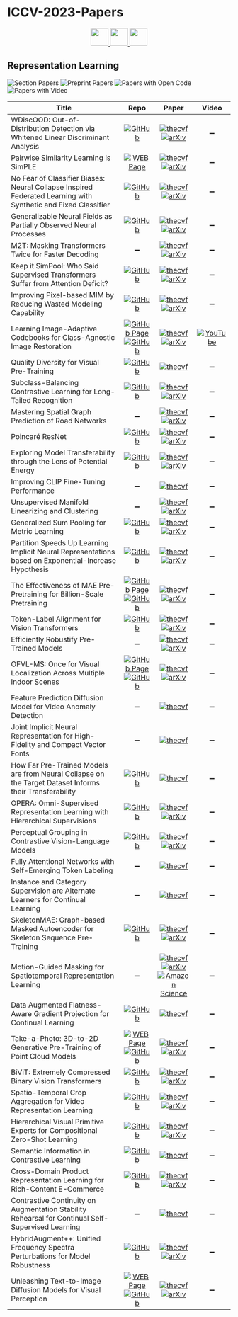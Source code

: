 # ICCV-2023-Papers

<div align="center">
    <a href="https://github.com/DmitryRyumin/ICCV-2023-Papers/blob/main/sections/first-person-egocentric-vision.md">
        <img src="https://cdn.jsdelivr.net/gh/DmitryRyumin/NewEraAI-Papers@main/images/left.svg" width="40" />
    </a>
    <a href="https://github.com/DmitryRyumin/ICCV-2023-Papers/">
        <img src="https://cdn.jsdelivr.net/gh/DmitryRyumin/NewEraAI-Papers@main/images/home.svg" width="40" />
    </a>
    <a href="https://github.com/DmitryRyumin/ICCV-2023-Papers/blob/main/sections/deep-learning-architectures.md">
        <img src="https://cdn.jsdelivr.net/gh/DmitryRyumin/NewEraAI-Papers@main/images/right.svg" width="40" />
    </a>
</div>

## Representation Learning

![Section Papers](https://img.shields.io/badge/Section%20Papers-40-42BA16) ![Preprint Papers](https://img.shields.io/badge/Preprint%20Papers-30-b31b1b) ![Papers with Open Code](https://img.shields.io/badge/Papers%20with%20Open%20Code-28-1D7FBF) ![Papers with Video](https://img.shields.io/badge/Papers%20with%20Video-1-FF0000)

| **Title** | **Repo** | **Paper** | **Video** |
|-----------|:--------:|:---------:|:---------:|
| WDiscOOD: Out-of-Distribution Detection via Whitened Linear Discriminant Analysis | [![GitHub](https://img.shields.io/github/stars/ivalab/WDiscOOD?style=flat)](https://github.com/ivalab/WDiscOOD) | [![thecvf](https://img.shields.io/badge/pdf-thecvf-7395C5.svg)](https://openaccess.thecvf.com/content/ICCV2023/papers/Chen_WDiscOOD_Out-of-Distribution_Detection_via_Whitened_Linear_Discriminant_Analysis_ICCV_2023_paper.pdf) <br /> [![arXiv](https://img.shields.io/badge/arXiv-2303.07543-b31b1b.svg)](https://arxiv.org/abs/2303.07543) | :heavy_minus_sign: |
| Pairwise Similarity Learning is SimPLE | [![WEB Page](https://img.shields.io/badge/WEB-Page-159957.svg)](https://simple.is.tue.mpg.de/) | [![thecvf](https://img.shields.io/badge/pdf-thecvf-7395C5.svg)](https://openaccess.thecvf.com/content/ICCV2023/papers/Wen_Pairwise_Similarity_Learning_is_SimPLE_ICCV_2023_paper.pdf) <br /> [![arXiv](https://img.shields.io/badge/arXiv-2310.09449-b31b1b.svg)](https://arxiv.org/abs/2310.09449) | :heavy_minus_sign: |
| No Fear of Classifier Biases: Neural Collapse Inspired Federated Learning with Synthetic and Fixed Classifier | [![GitHub](https://img.shields.io/github/stars/ZexiLee/ICCV-2023-FedETF?style=flat)](https://github.com/ZexiLee/ICCV-2023-FedETF) | [![thecvf](https://img.shields.io/badge/pdf-thecvf-7395C5.svg)](https://openaccess.thecvf.com/content/ICCV2023/papers/Li_No_Fear_of_Classifier_Biases_Neural_Collapse_Inspired_Federated_Learning_ICCV_2023_paper.pdf) <br /> [![arXiv](https://img.shields.io/badge/arXiv-2303.10058-b31b1b.svg)](https://arxiv.org/abs/2303.10058) | :heavy_minus_sign: |
| Generalizable Neural Fields as Partially Observed Neural Processes | [![GitHub](https://img.shields.io/github/stars/its-gucci/partially-observed-neural-processes?style=flat)](https://github.com/its-gucci/partially-observed-neural-processes) | [![thecvf](https://img.shields.io/badge/pdf-thecvf-7395C5.svg)](https://openaccess.thecvf.com/content/ICCV2023/papers/Gu_Generalizable_Neural_Fields_as_Partially_Observed_Neural_Processes_ICCV_2023_paper.pdf) <br /> [![arXiv](https://img.shields.io/badge/arXiv-2309.06660-b31b1b.svg)](https://arxiv.org/abs/2309.06660) | :heavy_minus_sign: |
| M2T: Masking Transformers Twice for Faster Decoding | :heavy_minus_sign: | [![thecvf](https://img.shields.io/badge/pdf-thecvf-7395C5.svg)](https://openaccess.thecvf.com/content/ICCV2023/papers/Mentzer_M2T_Masking_Transformers_Twice_for_Faster_Decoding_ICCV_2023_paper.pdf) <br /> [![arXiv](https://img.shields.io/badge/arXiv-2304.07313-b31b1b.svg)](https://arxiv.org/abs/2304.07313) | :heavy_minus_sign: |
| Keep it SimPool: Who Said Supervised Transformers Suffer from Attention Deficit? | [![GitHub](https://img.shields.io/github/stars/billpsomas/simpool?style=flat)](https://github.com/billpsomas/simpool) | [![thecvf](https://img.shields.io/badge/pdf-thecvf-7395C5.svg)](https://openaccess.thecvf.com/content/ICCV2023/papers/Psomas_Keep_It_SimPool_Who_Said_Supervised_Transformers_Suffer_from_Attention_ICCV_2023_paper.pdf) <br /> [![arXiv](https://img.shields.io/badge/arXiv-2309.06891-b31b1b.svg)](https://arxiv.org/abs/2309.06891) | :heavy_minus_sign: |
| Improving Pixel-based MIM by Reducing Wasted Modeling Capability | [![GitHub](https://img.shields.io/github/stars/open-mmlab/mmpretrain?style=flat)](https://github.com/open-mmlab/mmpretrain) | [![thecvf](https://img.shields.io/badge/pdf-thecvf-7395C5.svg)](https://openaccess.thecvf.com/content/ICCV2023/papers/Liu_Improving_Pixel-based_MIM_by_Reducing_Wasted_Modeling_Capability_ICCV_2023_paper.pdf) <br /> [![arXiv](https://img.shields.io/badge/arXiv-2308.00261-b31b1b.svg)](https://arxiv.org/abs/2308.00261) | :heavy_minus_sign: |
| Learning Image-Adaptive Codebooks for Class-Agnostic Image Restoration | [![GitHub Page](https://img.shields.io/badge/GitHub-Page-159957.svg)](https://kechunl.github.io/AdaCode/) <br /> [![GitHub](https://img.shields.io/github/stars/kechunl/AdaCode?style=flat)](https://github.com/kechunl/AdaCode) | [![thecvf](https://img.shields.io/badge/pdf-thecvf-7395C5.svg)](https://openaccess.thecvf.com/content/ICCV2023/papers/Liu_Learning_Image-Adaptive_Codebooks_for_Class-Agnostic_Image_Restoration_ICCV_2023_paper.pdf) <br /> [![arXiv](https://img.shields.io/badge/arXiv-2306.06513-b31b1b.svg)](https://arxiv.org/abs/2306.06513) | [![YouTube](https://img.shields.io/badge/YouTube-%23FF0000.svg?style=for-the-badge&logo=YouTube&logoColor=white)](https://www.youtube.com/watch?v=7jMYUjq-wwE) |
| Quality Diversity for Visual Pre-Training | [![GitHub](https://img.shields.io/github/stars/ruchikachavhan/quality-diversity-pretraining?style=flat)](https://github.com/ruchikachavhan/quality-diversity-pretraining) | [![thecvf](https://img.shields.io/badge/pdf-thecvf-7395C5.svg)](https://openaccess.thecvf.com/content/ICCV2023/papers/Chavhan_Quality_Diversity_for_Visual_Pre-Training_ICCV_2023_paper.pdf) | :heavy_minus_sign: |
| Subclass-Balancing Contrastive Learning for Long-Tailed Recognition | [![GitHub](https://img.shields.io/github/stars/JackHck/SBCL?style=flat)](https://github.com/JackHck/SBCL) | [![thecvf](https://img.shields.io/badge/pdf-thecvf-7395C5.svg)](https://openaccess.thecvf.com/content/ICCV2023/papers/Hou_Subclass-balancing_Contrastive_Learning_for_Long-tailed_Recognition_ICCV_2023_paper.pdf) <br /> [![arXiv](https://img.shields.io/badge/arXiv-2306.15925-b31b1b.svg)](https://arxiv.org/abs/2306.15925) | :heavy_minus_sign: |
| Mastering Spatial Graph Prediction of Road Networks | :heavy_minus_sign: | [![thecvf](https://img.shields.io/badge/pdf-thecvf-7395C5.svg)](https://openaccess.thecvf.com/content/ICCV2023/papers/Sotiris_Mastering_Spatial_Graph_Prediction_of_Road_Networks_ICCV_2023_paper.pdf) <br /> [![arXiv](https://img.shields.io/badge/arXiv-2210.00828-b31b1b.svg)](https://arxiv.org/abs/2210.00828) | :heavy_minus_sign: |
| Poincaré ResNet | [![GitHub](https://img.shields.io/github/stars/maxvanspengler/poincare-resnet?style=flat)](https://github.com/maxvanspengler/poincare-resnet) | [![thecvf](https://img.shields.io/badge/pdf-thecvf-7395C5.svg)](https://openaccess.thecvf.com/content/ICCV2023/papers/van_Spengler_Poincare_ResNet_ICCV_2023_paper.pdf) <br /> [![arXiv](https://img.shields.io/badge/arXiv-2303.14027-b31b1b.svg)](https://arxiv.org/abs/2303.14027) | :heavy_minus_sign: |
| Exploring Model Transferability through the Lens of Potential Energy | [![GitHub](https://img.shields.io/github/stars/lixiaotong97/PED?style=flat)](https://github.com/lixiaotong97/PED) | [![thecvf](https://img.shields.io/badge/pdf-thecvf-7395C5.svg)](https://openaccess.thecvf.com/content/ICCV2023/papers/Li_Exploring_Model_Transferability_through_the_Lens_of_Potential_Energy_ICCV_2023_paper.pdf) <br /> [![arXiv](https://img.shields.io/badge/arXiv-2308.15074-b31b1b.svg)](https://arxiv.org/abs/2308.15074) | :heavy_minus_sign: |
| Improving CLIP Fine-Tuning Performance | :heavy_minus_sign: | [![thecvf](https://img.shields.io/badge/pdf-thecvf-7395C5.svg)](https://openaccess.thecvf.com/content/ICCV2023/papers/Wei_Improving_CLIP_Fine-tuning_Performance_ICCV_2023_paper.pdf) | :heavy_minus_sign: |
| Unsupervised Manifold Linearizing and Clustering | :heavy_minus_sign: | [![thecvf](https://img.shields.io/badge/pdf-thecvf-7395C5.svg)](https://openaccess.thecvf.com/content/ICCV2023/papers/Ding_Unsupervised_Manifold_Linearizing_and_Clustering_ICCV_2023_paper.pdf) <br /> [![arXiv](https://img.shields.io/badge/arXiv-2301.01805-b31b1b.svg)](https://arxiv.org/abs/2301.01805) | :heavy_minus_sign: |
| Generalized Sum Pooling for Metric Learning | [![GitHub](https://img.shields.io/github/stars/yetigurbuz/generalized-sum-pooling?style=flat)](https://github.com/yetigurbuz/generalized-sum-pooling) | [![thecvf](https://img.shields.io/badge/pdf-thecvf-7395C5.svg)](https://openaccess.thecvf.com/content/ICCV2023/papers/Gurbuz_Generalized_Sum_Pooling_for_Metric_Learning_ICCV_2023_paper.pdf) <br /> [![arXiv](https://img.shields.io/badge/arXiv-2308.09228-b31b1b.svg)](https://arxiv.org/abs/2308.09228) | :heavy_minus_sign: |
| Partition Speeds Up Learning Implicit Neural Representations based on Exponential-Increase Hypothesis | [![GitHub](https://img.shields.io/github/stars/1999kevin/INR-Partition?style=flat)](https://github.com/1999kevin/INR-Partition) | [![thecvf](https://img.shields.io/badge/pdf-thecvf-7395C5.svg)](https://openaccess.thecvf.com/content/ICCV2023/papers/Liu_Partition_Speeds_Up_Learning_Implicit_Neural_Representations_Based_on_Exponential-Increase_ICCV_2023_paper.pdf) <br /> [![arXiv](https://img.shields.io/badge/arXiv-2310.14184-b31b1b.svg)](https://arxiv.org/abs/2310.14184) | :heavy_minus_sign: |
| The Effectiveness of MAE Pre-Pretraining for Billion-Scale Pretraining | [![GitHub Page](https://img.shields.io/badge/GitHub-Page-159957.svg)](https://facebookresearch.github.io/maws/) <br /> [![GitHub](https://img.shields.io/github/stars/facebookresearch/maws?style=flat)](https://github.com/facebookresearch/maws) | [![thecvf](https://img.shields.io/badge/pdf-thecvf-7395C5.svg)](https://openaccess.thecvf.com/content/ICCV2023/papers/Singh_The_Effectiveness_of_MAE_Pre-Pretraining_for_Billion-Scale_Pretraining_ICCV_2023_paper.pdf) <br /> [![arXiv](https://img.shields.io/badge/arXiv-2303.13496-b31b1b.svg)](https://arxiv.org/abs/2303.13496) | :heavy_minus_sign: |
| Token-Label Alignment for Vision Transformers | [![GitHub](https://img.shields.io/github/stars/Euphoria16/TL-Align?style=flat)](https://github.com/Euphoria16/TL-Align) | [![thecvf](https://img.shields.io/badge/pdf-thecvf-7395C5.svg)](https://openaccess.thecvf.com/content/ICCV2023/papers/Xiao_Token-Label_Alignment_for_Vision_Transformers_ICCV_2023_paper.pdf) <br /> [![arXiv](https://img.shields.io/badge/arXiv-2210.06455-b31b1b.svg)](https://arxiv.org/abs/2210.06455) | :heavy_minus_sign: |
| Efficiently Robustify Pre-Trained Models | :heavy_minus_sign: | [![thecvf](https://img.shields.io/badge/pdf-thecvf-7395C5.svg)](https://openaccess.thecvf.com/content/ICCV2023/papers/Jain_Efficiently_Robustify_Pre-Trained_Models_ICCV_2023_paper.pdf) <br /> [![arXiv](https://img.shields.io/badge/arXiv-2309.07499-b31b1b.svg)](https://arxiv.org/abs/2309.07499) | :heavy_minus_sign: |
| OFVL-MS: Once for Visual Localization Across Multiple Indoor Scenes | [![GitHub Page](https://img.shields.io/badge/GitHub-Page-159957.svg?style=flat)](https://github.com/mooncake199809/UFVL-Net/tree/main/configs/ofvl_ms) <br /> [![GitHub](https://img.shields.io/github/stars/mooncake199809/UFVL-Net?style=flat)](https://github.com/mooncake199809/UFVL-Net) | [![thecvf](https://img.shields.io/badge/pdf-thecvf-7395C5.svg)](https://openaccess.thecvf.com/content/ICCV2023/papers/Xie_OFVL-MS_Once_for_Visual_Localization_across_Multiple_Indoor_Scenes_ICCV_2023_paper.pdf) <br /> [![arXiv](https://img.shields.io/badge/arXiv-2308.11928-b31b1b.svg)](https://arxiv.org/abs/2308.11928) | :heavy_minus_sign: |
| Feature Prediction Diffusion Model for Video Anomaly Detection | :heavy_minus_sign: | [![thecvf](https://img.shields.io/badge/pdf-thecvf-7395C5.svg)](https://openaccess.thecvf.com/content/ICCV2023/papers/Yan_Feature_Prediction_Diffusion_Model_for_Video_Anomaly_Detection_ICCV_2023_paper.pdf) | :heavy_minus_sign: |
| Joint Implicit Neural Representation for High-Fidelity and Compact Vector Fonts | :heavy_minus_sign: | [![thecvf](https://img.shields.io/badge/pdf-thecvf-7395C5.svg)](https://openaccess.thecvf.com/content/ICCV2023/papers/Chen_Joint_Implicit_Neural_Representation_for_High-fidelity_and_Compact_Vector_Fonts_ICCV_2023_paper.pdf) | :heavy_minus_sign: |
| How Far Pre-Trained Models are from Neural Collapse on the Target Dataset Informs their Transferability | [![GitHub](https://img.shields.io/github/stars/BUserName/NCTI?style=flat)](https://github.com/BUserName/NCTI) | [![thecvf](https://img.shields.io/badge/pdf-thecvf-7395C5.svg)](https://openaccess.thecvf.com/content/ICCV2023/papers/Wang_How_Far_Pre-trained_Models_Are_from_Neural_Collapse_on_the_ICCV_2023_paper.pdf) | :heavy_minus_sign: |
| OPERA: Omni-Supervised Representation Learning with Hierarchical Supervisions | [![GitHub](https://img.shields.io/github/stars/wangck20/OPERA?style=flat)](https://github.com/wangck20/OPERA) | [![thecvf](https://img.shields.io/badge/pdf-thecvf-7395C5.svg)](https://openaccess.thecvf.com/content/ICCV2023/papers/Wang_OPERA_Omni-Supervised_Representation_Learning_with_Hierarchical_Supervisions_ICCV_2023_paper.pdf) <br /> [![arXiv](https://img.shields.io/badge/arXiv-2210.05557-b31b1b.svg)](https://arxiv.org/abs/2210.05557) | :heavy_minus_sign: |
| Perceptual Grouping in Contrastive Vision-Language Models | [![GitHub](https://img.shields.io/github/stars/kahnchana/clippy?style=flat)](https://github.com/kahnchana/clippy) | [![thecvf](https://img.shields.io/badge/pdf-thecvf-7395C5.svg)](https://openaccess.thecvf.com/content/ICCV2023/papers/Ranasinghe_Perceptual_Grouping_in_Contrastive_Vision-Language_Models_ICCV_2023_paper.pdf) <br /> [![arXiv](https://img.shields.io/badge/arXiv-2210.09996-b31b1b.svg)](https://arxiv.org/abs/2210.09996) | :heavy_minus_sign: |
| Fully Attentional Networks with Self-Emerging Token Labeling | :heavy_minus_sign: | [![thecvf](https://img.shields.io/badge/pdf-thecvf-7395C5.svg)](https://openaccess.thecvf.com/content/ICCV2023/papers/Zhao_Fully_Attentional_Networks_with_Self-emerging_Token_Labeling_ICCV_2023_paper.pdf) | :heavy_minus_sign: |
| Instance and Category Supervision are Alternate Learners for Continual Learning | :heavy_minus_sign: | [![thecvf](https://img.shields.io/badge/pdf-thecvf-7395C5.svg)](https://openaccess.thecvf.com/content/ICCV2023/papers/Tian_Instance_and_Category_Supervision_are_Alternate_Learners_for_Continual_Learning_ICCV_2023_paper.pdf) | :heavy_minus_sign: |
| SkeletonMAE: Graph-based Masked Autoencoder for Skeleton Sequence Pre-Training | [![GitHub](https://img.shields.io/github/stars/HongYan1123/SkeletonMAE?style=flat)](https://github.com/HongYan1123/SkeletonMAE) | [![thecvf](https://img.shields.io/badge/pdf-thecvf-7395C5.svg)](https://openaccess.thecvf.com/content/ICCV2023/papers/Yan_SkeletonMAE_Graph-based_Masked_Autoencoder_for_Skeleton_Sequence_Pre-training_ICCV_2023_paper.pdf) <br /> [![arXiv](https://img.shields.io/badge/arXiv-2307.08476-b31b1b.svg)](https://arxiv.org/abs/2307.08476) | :heavy_minus_sign: |
| Motion-Guided Masking for Spatiotemporal Representation Learning | :heavy_minus_sign: | [![thecvf](https://img.shields.io/badge/pdf-thecvf-7395C5.svg)](https://openaccess.thecvf.com/content/ICCV2023/papers/Fan_Motion-Guided_Masking_for_Spatiotemporal_Representation_Learning_ICCV_2023_paper.pdf) <br /> [![arXiv](https://img.shields.io/badge/arXiv-2308.12962-b31b1b.svg)](https://arxiv.org/abs/2308.12962) <br /> [![Amazon Science](https://img.shields.io/badge/amazon-science-FE9901.svg)](https://www.amazon.science/publications/motion-guided-masking-for-spatiotemporal-representation-learning) | :heavy_minus_sign: |
| Data Augmented Flatness-Aware Gradient Projection for Continual Learning | [![GitHub](https://img.shields.io/github/stars/EnnengYang/DFGP?style=flat)](https://github.com/EnnengYang/DFGP) | [![thecvf](https://img.shields.io/badge/pdf-thecvf-7395C5.svg)](https://openaccess.thecvf.com/content/ICCV2023/papers/Yang_Data_Augmented_Flatness-aware_Gradient_Projection_for_Continual_Learning_ICCV_2023_paper.pdf) | :heavy_minus_sign: |
| Take-a-Photo: 3D-to-2D Generative Pre-Training of Point Cloud Models | [![WEB Page](https://img.shields.io/badge/WEB-Page-159957.svg)](https://tap.ivg-research.xyz/) <br /> [![GitHub](https://img.shields.io/github/stars/wangzy22/TAP?style=flat)](https://github.com/wangzy22/TAP) | [![thecvf](https://img.shields.io/badge/pdf-thecvf-7395C5.svg)](https://openaccess.thecvf.com/content/ICCV2023/papers/Wang_Take-A-Photo_3D-to-2D_Generative_Pre-training_of_Point_Cloud_Models_ICCV_2023_paper.pdf) <br /> [![arXiv](https://img.shields.io/badge/arXiv-2307.14971-b31b1b.svg)](https://arxiv.org/abs/2307.14971) | :heavy_minus_sign: |
| BiViT: Extremely Compressed Binary Vision Transformers | [![GitHub](https://img.shields.io/github/stars/ThisisBillhe/BiViT?style=flat)](https://github.com/ThisisBillhe/BiViT) | [![thecvf](https://img.shields.io/badge/pdf-thecvf-7395C5.svg)](https://openaccess.thecvf.com/content/ICCV2023/papers/He_BiViT_Extremely_Compressed_Binary_Vision_Transformers_ICCV_2023_paper.pdf) <br /> [![arXiv](https://img.shields.io/badge/arXiv-2211.07091-b31b1b.svg)](https://arxiv.org/abs/2211.07091) | :heavy_minus_sign: |
| Spatio-Temporal Crop Aggregation for Video Representation Learning | [![GitHub](https://img.shields.io/github/stars/Separius/SCALE?style=flat)](https://github.com/Separius/SCALE) | [![thecvf](https://img.shields.io/badge/pdf-thecvf-7395C5.svg)](https://openaccess.thecvf.com/content/ICCV2023/papers/Sameni_Spatio-Temporal_Crop_Aggregation_for_Video_Representation_Learning_ICCV_2023_paper.pdf) <br /> [![arXiv](https://img.shields.io/badge/arXiv-2211.17042-b31b1b.svg)](https://arxiv.org/abs/2211.17042) | :heavy_minus_sign: |
| Hierarchical Visual Primitive Experts for Compositional Zero-Shot Learning | [![GitHub](https://img.shields.io/github/stars/HanjaeKim98/CoT?style=flat)](https://github.com/HanjaeKim98/CoT) | [![thecvf](https://img.shields.io/badge/pdf-thecvf-7395C5.svg)](https://openaccess.thecvf.com/content/ICCV2023/papers/Kim_Hierarchical_Visual_Primitive_Experts_for_Compositional_Zero-Shot_Learning_ICCV_2023_paper.pdf) <br /> [![arXiv](https://img.shields.io/badge/arXiv-2308.04016-b31b1b.svg)](https://arxiv.org/abs/2308.04016) | :heavy_minus_sign: |
| Semantic Information in Contrastive Learning | [![GitHub](https://img.shields.io/github/stars/sjiang95/semcl?style=flat)](https://github.com/sjiang95/semcl) | [![thecvf](https://img.shields.io/badge/pdf-thecvf-7395C5.svg)](https://openaccess.thecvf.com/content/ICCV2023/papers/Quan_Semantic_Information_in_Contrastive_Learning_ICCV_2023_paper.pdf) | :heavy_minus_sign: |
| Cross-Domain Product Representation Learning for Rich-Content E-Commerce | [![GitHub](https://img.shields.io/github/stars/adxcreative/COPE?style=flat)](https://github.com/adxcreative/COPE) | [![thecvf](https://img.shields.io/badge/pdf-thecvf-7395C5.svg)](https://openaccess.thecvf.com/content/ICCV2023/papers/Bai_Cross-Domain_Product_Representation_Learning_for_Rich-Content_E-Commerce_ICCV_2023_paper.pdf) <br /> [![arXiv](https://img.shields.io/badge/arXiv-2308.05550-b31b1b.svg)](https://arxiv.org/abs/2308.05550) | :heavy_minus_sign: |
| Contrastive Continuity on Augmentation Stability Rehearsal for Continual Self-Supervised Learning | :heavy_minus_sign: | [![thecvf](https://img.shields.io/badge/pdf-thecvf-7395C5.svg)](https://openaccess.thecvf.com/content/ICCV2023/papers/Cheng_Contrastive_Continuity_on_Augmentation_Stability_Rehearsal_for_Continual_Self-Supervised_Learning_ICCV_2023_paper.pdf) | :heavy_minus_sign: |
| HybridAugment++: Unified Frequency Spectra Perturbations for Model Robustness | [![GitHub](https://img.shields.io/github/stars/MKYucel/hybrid_augment?style=flat)](https://github.com/MKYucel/hybrid_augment) | [![thecvf](https://img.shields.io/badge/pdf-thecvf-7395C5.svg)](https://openaccess.thecvf.com/content/ICCV2023/papers/Yucel_HybridAugment_Unified_Frequency_Spectra_Perturbations_for_Model_Robustness_ICCV_2023_paper.pdf) <br /> [![arXiv](https://img.shields.io/badge/arXiv-2307.11823-b31b1b.svg)](https://arxiv.org/abs/2307.11823) | :heavy_minus_sign: |
| Unleashing Text-to-Image Diffusion Models for Visual Perception | [![WEB Page](https://img.shields.io/badge/WEB-Page-159957.svg)](https://vpd.ivg-research.xyz/) <br /> [![GitHub](https://img.shields.io/github/stars/wl-zhao/VPD?style=flat)](https://github.com/wl-zhao/VPD) | [![thecvf](https://img.shields.io/badge/pdf-thecvf-7395C5.svg)](https://openaccess.thecvf.com/content/ICCV2023/papers/Zhao_Unleashing_Text-to-Image_Diffusion_Models_for_Visual_Perception_ICCV_2023_paper.pdf) <br /> [![arXiv](https://img.shields.io/badge/arXiv-2303.02153-b31b1b.svg)](https://arxiv.org/abs/2303.02153) | :heavy_minus_sign: |
